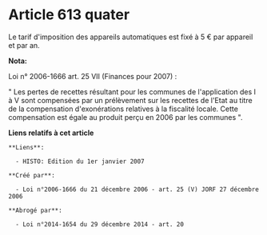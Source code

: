 # Article 613 quater

Le tarif d'imposition des appareils automatiques est fixé à 5 € par appareil et par an.

**Nota:**

Loi n° 2006-1666 art. 25 VII (Finances pour 2007) : 

" Les pertes de recettes résultant pour les communes de l'application des I à V sont compensées par un prélèvement sur les
recettes de l'Etat au titre de la compensation d'exonérations relatives à la fiscalité locale. Cette compensation est égale
au produit perçu en 2006 par les communes ".

**Liens relatifs à cet article**

	**Liens**:

	  - HISTO: Edition du 1er janvier 2007

	**Créé par**:

	  - Loi n°2006-1666 du 21 décembre 2006 - art. 25 (V) JORF 27 décembre 2006

	**Abrogé par**:

	  - Loi n°2014-1654 du 29 décembre 2014 - art. 20
